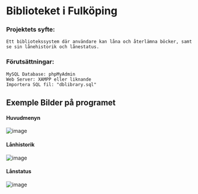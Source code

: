 # Biblioteket i Fulköping

### Projektets syfte:

    Ett bibliotekssystem där användare kan låna och återlämna böcker, samt se sin lånehistorik och lånestatus.

### Förutsättningar:

    MySQL Database: phpMyAdmin 
    Web Server: XAMPP eller liknande
    Importera SQL fil: "dblibrary.sql" 


## Exemple Bilder på programet 

#### Huvudmenyn

![image](https://github.com/user-attachments/assets/26c845bc-3987-4d08-a6fd-359654ed7b20)

#### Lånhistorik
![image](https://github.com/user-attachments/assets/874d5ce1-5bb9-404e-abb1-f5d8b84eb733)

#### Lånstatus
![image](https://github.com/user-attachments/assets/dc5693d6-f37b-4000-8db2-e8d7633797dc)



